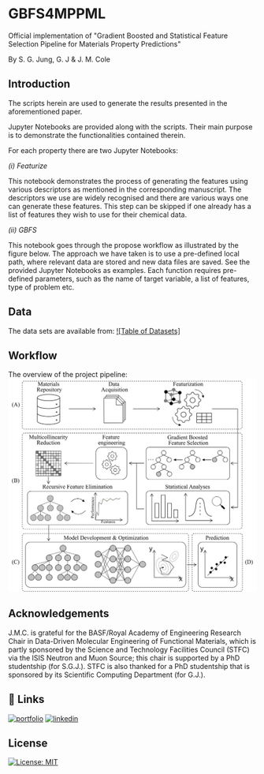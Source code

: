 # GBFS4MPPML
Official implementation of "Gradient Boosted and Statistical Feature Selection Pipeline for Materials Property Predictions"

By S. G. Jung, G. J & J. M. Cole


## Introduction

The scripts herein are used to generate the results presented in the aforementioned paper. 

Jupyter Notebooks are provided along with the scripts. Their main purpose is to demonstrate the functionalities contained therein. 

For each property there are two Jupyter Notebooks: 

*(i) Featurize*

This notebook demonstrates the process of generating the features using various descriptors as mentioned in the corresponding manuscript. 
The descriptors we use are widely recognised and there are various ways one can generate these features. 
This step can be skipped if one already has a list of features they wish to use for their chemical data. 

*(ii) GBFS*

This notebook goes through the propose workflow as illustrated by the figure below. 
The approach we have taken is to use a pre-defined local path, where relevant data are stored and new data files are saved. See the provided Jupyter Notebooks as examples.
Each function requires pre-defined parameters, such as the name of target variable, a list of features, type of problem etc.


## Data

The data sets are available from: [![Table of Datasets]](https://hackingmaterials.lbl.gov/matminer/dataset_summary.html) 


## Workflow
The overview of the project pipeline:
![F1](Figures/FS_pipeline_v4.png)


## Acknowledgements
J.M.C. is grateful for the BASF/Royal Academy of Engineering Research Chair in Data-Driven Molecular Engineering of Functional Materials, which is partly sponsored by the Science and Technology Facilities Council (STFC) via the ISIS Neutron and Muon Source; this chair is supported by a PhD studentship (for S.G.J.). STFC is also thanked for a PhD studentship that is sponsored by its Scientific Computing Department (for G.J.).

## 🔗 Links
[![portfolio](https://img.shields.io/badge/Research_group-000?style=for-the-badge&logo=ko-fi&logoColor=white)](http://www.mole.phy.cam.ac.uk/)
[![linkedin](https://img.shields.io/badge/linkedin-0A66C2?style=for-the-badge&logo=linkedin&logoColor=white)](https://www.linkedin.com/in/son-gyo-jung-655537135/)



## License
[![License: MIT](https://img.shields.io/badge/License-MIT-yellow.svg)](https://opensource.org/licenses/MIT)

